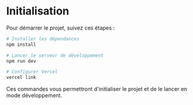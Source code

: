 # Initialisation

Pour démarrer le projet, suivez ces étapes :

```powershell
# Installer les dépendances
npm install

# Lancer le serveur de développement
npm run dev

# Configurer Vercel
vercel link
```

Ces commandes vous permettront d'initialiser le projet et de le lancer en mode développement.
